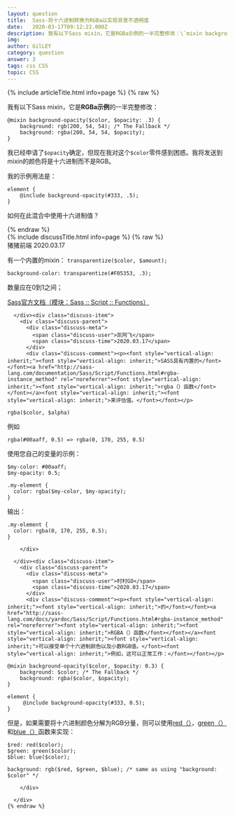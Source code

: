```yaml
---
layout: question
title:  Sass-将十六进制转换为RGBa以实现背景不透明度
date:   2020-03-17T09:12:22.000Z
description: 我有以下Sass mixin，它是RGBa示例的一半完整修改：\`mixin background-opacity($color, $opacity  ...
img: 
author: GilLEY
category: question
answer: 3
tags: css CSS
topic: CSS
---
```

<div class="article-root">
  <div class="article">
    {% include articleTitle.html info=page %}
    {% raw %}
    <div class="article-content"><p><font style="vertical-align: inherit;"><font style="vertical-align: inherit;">我有以下Sass mixin，它是</font></font><strong><font style="vertical-align: inherit;"><font style="vertical-align: inherit;">RGBa示例</font></font></strong><font style="vertical-align: inherit;"><font style="vertical-align: inherit;">的一半完整修改</font><font style="vertical-align: inherit;">：</font></font></p>

<pre class="lang-css prettyprint-override"><code>@mixin background-opacity($color, $opacity: .3) {<font></font>
    background: rgb(200, 54, 54); /* The Fallback */<font></font>
    background: rgba(200, 54, 54, $opacity);<font></font>
} <font></font>
</code></pre>

<p><font style="vertical-align: inherit;"><font style="vertical-align: inherit;">我已经申请了</font></font><code>$opacity</code><font style="vertical-align: inherit;"><font style="vertical-align: inherit;">确定，但现在我对这个</font></font><code>$color</code><font style="vertical-align: inherit;"><font style="vertical-align: inherit;">零件</font><font style="vertical-align: inherit;">感到困惑</font><font style="vertical-align: inherit;">。</font><font style="vertical-align: inherit;">我将发送到mixin的颜色将是十六进制而不是RGB。</font></font></p>

<p><font style="vertical-align: inherit;"><font style="vertical-align: inherit;">我的示例用法是：</font></font></p>

<pre class="lang-css prettyprint-override"><code>element {<font></font>
    @include background-opacity(#333, .5);<font></font>
}<font></font>
</code></pre>

<p><font style="vertical-align: inherit;"><font style="vertical-align: inherit;">如何在此混合中使用十六进制值？</font></font></p></div>
    {% endraw %}
  </div>

  <div class="discuss-wrapper">
    {% include discussTitle.html info=page %}
    {% raw %}
    <div class="discuss-item">
        <div class="discuss-parent">
          <div class="discuss-meta">
            <span class="discuss-user">猪猪前端</span>
            <span class="discuss-time">2020.03.17</span>
          </div>
          <div class="discuss-comment"><p><font style="vertical-align: inherit;"><font style="vertical-align: inherit;">有一个内置的mixin： </font></font><code>transparentize($color, $amount);</code></p>

<pre><code>background-color: transparentize(#F05353, .3);
</code></pre>

<p><font style="vertical-align: inherit;"><font style="vertical-align: inherit;">数量应在0到1之间；</font></font></p>

<p><a href="http://sass-lang.com/documentation/Sass/Script/Functions.html#transparentize-instance_method"><font style="vertical-align: inherit;"><font style="vertical-align: inherit;">Sass官方文档（模块：Sass :: Script :: Functions）</font></font></a></p></div>
        </div>
        
      </div><div class="discuss-item">
        <div class="discuss-parent">
          <div class="discuss-meta">
            <span class="discuss-user">凯阿飞</span>
            <span class="discuss-time">2020.03.17</span>
          </div>
          <div class="discuss-comment"><p><font style="vertical-align: inherit;"><font style="vertical-align: inherit;">SASS具有内置的</font></font><a href="http://sass-lang.com/documentation/Sass/Script/Functions.html#rgba-instance_method" rel="noreferrer"><font style="vertical-align: inherit;"><font style="vertical-align: inherit;">rgba（）函数</font></font></a><font style="vertical-align: inherit;"><font style="vertical-align: inherit;">来评估值。</font></font></p>

<pre><code>rgba($color, $alpha)
</code></pre>

<p><font style="vertical-align: inherit;"><font style="vertical-align: inherit;">例如</font></font></p>

<pre><code>rgba(#00aaff, 0.5) =&gt; rgba(0, 170, 255, 0.5)
</code></pre>

<p><font style="vertical-align: inherit;"><font style="vertical-align: inherit;">使用您自己的变量的示例：</font></font></p>

<pre><code>$my-color: #00aaff;<font></font>
$my-opacity: 0.5;<font></font>
<font></font>
.my-element {<font></font>
  color: rgba($my-color, $my-opacity);<font></font>
}<font></font>
</code></pre>

<p><font style="vertical-align: inherit;"><font style="vertical-align: inherit;">输出：</font></font></p>

<pre><code>.my-element {<font></font>
  color: rgba(0, 170, 255, 0.5);<font></font>
}<font></font>
</code></pre></div>
        </div>
        
      </div><div class="discuss-item">
        <div class="discuss-parent">
          <div class="discuss-meta">
            <span class="discuss-user">村村GO</span>
            <span class="discuss-time">2020.03.17</span>
          </div>
          <div class="discuss-comment"><p><font style="vertical-align: inherit;"><font style="vertical-align: inherit;">的</font></font><a href="http://sass-lang.com/docs/yardoc/Sass/Script/Functions.html#rgba-instance_method" rel="noreferrer"><font style="vertical-align: inherit;"><font style="vertical-align: inherit;">RGBA（）函数</font></font></a><font style="vertical-align: inherit;"><font style="vertical-align: inherit;">可以接受单个十六进制颜色以及小数RGB值。</font><font style="vertical-align: inherit;">例如，这可以正常工作：</font></font></p>

<pre class="lang-scss prettyprint-override"><code>@mixin background-opacity($color, $opacity: 0.3) {<font></font>
    background: $color; /* The Fallback */<font></font>
    background: rgba($color, $opacity);<font></font>
}<font></font>
<font></font>
element {<font></font>
     @include background-opacity(#333, 0.5);<font></font>
}<font></font>
</code></pre>

<p><font style="vertical-align: inherit;"><font style="vertical-align: inherit;">但是，如果需要将十六进制颜色分解为RGB分量，则可以使用</font></font><a href="http://sass-lang.com/docs/yardoc/Sass/Script/Functions.html#red-instance_method" rel="noreferrer"><font style="vertical-align: inherit;"><font style="vertical-align: inherit;">red（）</font></font></a><font style="vertical-align: inherit;"><font style="vertical-align: inherit;">，</font></font><a href="http://sass-lang.com/docs/yardoc/Sass/Script/Functions.html#green-instance_method" rel="noreferrer"><font style="vertical-align: inherit;"><font style="vertical-align: inherit;">green（）</font></font></a><font style="vertical-align: inherit;"><font style="vertical-align: inherit;">和</font></font><a href="http://sass-lang.com/docs/yardoc/Sass/Script/Functions.html#blue-instance_method" rel="noreferrer"><font style="vertical-align: inherit;"><font style="vertical-align: inherit;">blue（）</font></font></a><font style="vertical-align: inherit;"><font style="vertical-align: inherit;">函数来实现：</font></font></p>

<pre class="lang-scss prettyprint-override"><code>$red: red($color);<font></font>
$green: green($color);<font></font>
$blue: blue($color);<font></font>
<font></font>
background: rgb($red, $green, $blue); /* same as using "background: $color" */<font></font>
</code></pre></div>
        </div>
        
      </div>
    {% endraw %}
  </div>
<div>
